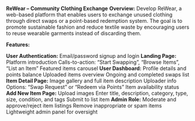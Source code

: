 **ReWear – Community Clothing Exchange**
**Overview:**
Develop ReWear, a web-based platform that enables users to exchange unused clothing
through direct swaps or a point-based redemption system. The goal is to promote sustainable
fashion and reduce textile waste by encouraging users to reuse wearable garments instead of
discarding them.

**********Features:**********

**User Authentication:**
  Email/password signup and login
**Landing Page:**
  Platform introduction
  Calls-to-action: “Start Swapping”, “Browse Items”, “List an Item”
  Featured items carousel
**User Dashboard:**
  Profile details and points balance
  Uploaded items overview
  Ongoing and completed swaps list
**Item Detail Page:**
  Image gallery and full item description
  Uploader info
  Options: “Swap Request” or “Redeem via Points”
  Item availability status
**Add New Item Page:**
  Upload images
  Enter title, description, category, type, size, condition, and tags
  Submit to list item
**Admin Role:**
  Moderate and approve/reject item listings
  Remove inappropriate or spam items
  Lightweight admin panel for oversight
